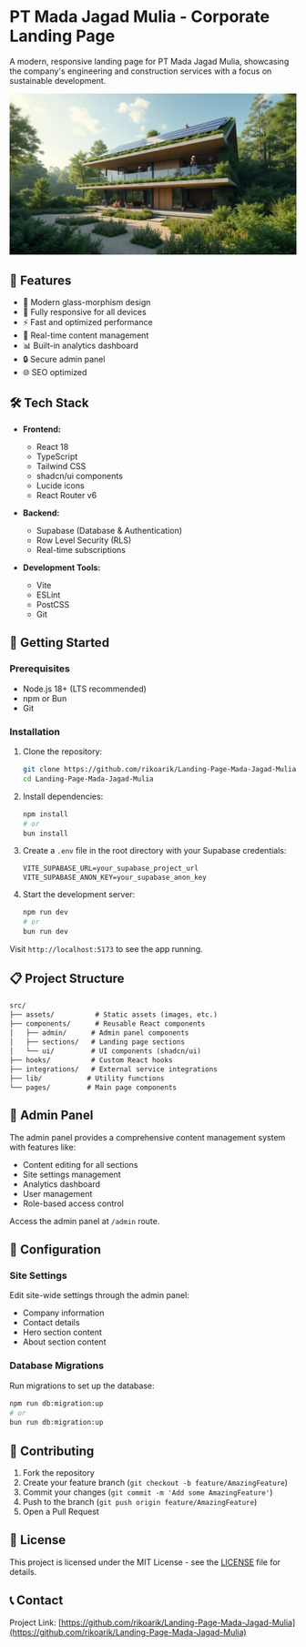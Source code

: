 # PT Mada Jagad Mulia - Corporate Landing Page

A modern, responsive landing page for PT Mada Jagad Mulia, showcasing the company's engineering and construction services with a focus on sustainable development.

![PT Mada Jagad Mulia](src/assets/hero-bg.jpg)

## 🌟 Features

- 🎨 Modern glass-morphism design
- 📱 Fully responsive for all devices
- ⚡ Fast and optimized performance
- 🔄 Real-time content management
- 📊 Built-in analytics dashboard
- 🔒 Secure admin panel
- 🌐 SEO optimized

## 🛠️ Tech Stack

- **Frontend:**
  - React 18
  - TypeScript
  - Tailwind CSS
  - shadcn/ui components
  - Lucide icons
  - React Router v6

- **Backend:**
  - Supabase (Database & Authentication)
  - Row Level Security (RLS)
  - Real-time subscriptions

- **Development Tools:**
  - Vite
  - ESLint
  - PostCSS
  - Git

## 🚀 Getting Started

### Prerequisites

- Node.js 18+ (LTS recommended)
- npm or Bun
- Git

### Installation

1. Clone the repository:
   ```bash
   git clone https://github.com/rikoarik/Landing-Page-Mada-Jagad-Mulia.git
   cd Landing-Page-Mada-Jagad-Mulia
   ```

2. Install dependencies:
   ```bash
   npm install
   # or
   bun install
   ```

3. Create a `.env` file in the root directory with your Supabase credentials:
   ```env
   VITE_SUPABASE_URL=your_supabase_project_url
   VITE_SUPABASE_ANON_KEY=your_supabase_anon_key
   ```

4. Start the development server:
   ```bash
   npm run dev
   # or
   bun run dev
   ```

Visit `http://localhost:5173` to see the app running.

## 📋 Project Structure

```
src/
├── assets/          # Static assets (images, etc.)
├── components/      # Reusable React components
│   ├── admin/      # Admin panel components
│   ├── sections/   # Landing page sections
│   └── ui/         # UI components (shadcn/ui)
├── hooks/          # Custom React hooks
├── integrations/   # External service integrations
├── lib/           # Utility functions
└── pages/         # Main page components
```

## 🔑 Admin Panel

The admin panel provides a comprehensive content management system with features like:

- Content editing for all sections
- Site settings management
- Analytics dashboard
- User management
- Role-based access control

Access the admin panel at `/admin` route.

## 🔧 Configuration

### Site Settings

Edit site-wide settings through the admin panel:
- Company information
- Contact details
- Hero section content
- About section content

### Database Migrations

Run migrations to set up the database:
```bash
npm run db:migration:up
# or
bun run db:migration:up
```

## 🤝 Contributing

1. Fork the repository
2. Create your feature branch (`git checkout -b feature/AmazingFeature`)
3. Commit your changes (`git commit -m 'Add some AmazingFeature'`)
4. Push to the branch (`git push origin feature/AmazingFeature`)
5. Open a Pull Request

## 📄 License

This project is licensed under the MIT License - see the [LICENSE](LICENSE) file for details.

## 📞 Contact

Project Link: [https://github.com/rikoarik/Landing-Page-Mada-Jagad-Mulia](https://github.com/rikoarik/Landing-Page-Mada-Jagad-Mulia)
